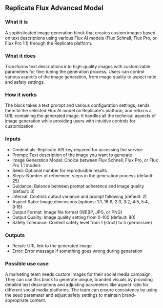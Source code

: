 

## Replicate Flux Advanced Model

### What it is
A sophisticated image generation block that creates custom images based on text descriptions using various Flux AI models (Flux Schnell, Flux Pro, or Flux Pro 1.1) through the Replicate platform.

### What it does
Transforms text descriptions into high-quality images with customizable parameters for fine-tuning the generation process. Users can control various aspects of the image generation, from image quality to aspect ratio and safety settings.

### How it works
The block takes a text prompt and various configuration settings, sends them to the selected Flux AI model on Replicate's platform, and returns a URL containing the generated image. It handles all the technical aspects of image generation while providing users with intuitive controls for customization.

### Inputs
- Credentials: Replicate API key required for accessing the service
- Prompt: Text description of the image you want to generate
- Image Generation Model: Choice between Flux Schnell, Flux Pro, or Flux Pro 1.1 models
- Seed: Optional number for reproducible results
- Steps: Number of refinement steps in the generation process (default: 25)
- Guidance: Balance between prompt adherence and image quality (default: 3)
- Interval: Controls output variance and prompt following (default: 2)
- Aspect Ratio: Image dimensions (options: 1:1, 16:9, 2:3, 3:2, 4:5, 5:4, 9:16)
- Output Format: Image file format (WEBP, JPG, or PNG)
- Output Quality: Image quality setting from 0-100 (default: 80)
- Safety Tolerance: Content safety level from 1 (strict) to 5 (permissive)

### Outputs
- Result: URL link to the generated image
- Error: Error message if something goes wrong during generation

### Possible use case
A marketing team needs custom images for their social media campaign. They can use this block to generate unique, branded visuals by providing detailed text descriptions and adjusting parameters like aspect ratio for different social media platforms. The team can ensure consistency by using the seed parameter and adjust safety settings to maintain brand-appropriate content.


